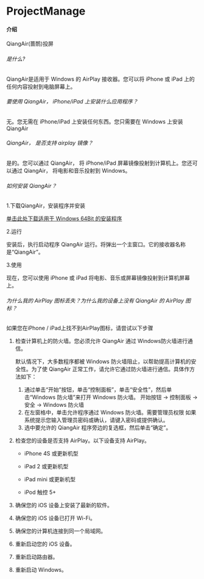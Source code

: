 # ProjectManage

#### 介绍
QiangAir(蔷鸸)投屏

###### 是什么?
QiangAir是适用于 Windows 的 AirPlay 接收器。您可以将 iPhone 或 iPad 上的任何内容投射到电脑屏幕上。

###### 要使用 QiangAir， iPhone/iPad 上安装什么应用程序？
无。您无需在 iPhone/iPad 上安装任何东西。您只需要在 Windows 上安装 QiangAir

###### QiangAir， 是否支持 airplay 镜像？
是的。您可以通过 QiangAir， 将 iPhone/iPad 屏幕镜像投射到计算机上。您还可以通过 QiangAir， 将电影和音乐投射到 Windows。

###### 如何安装 QiangAir？
1.下载QiangAir，安装程序并安装

<a href="https://gitee.com/chenchaowei-joe/project-manage/releases/download/QiangAir-v0.0.3/QiangAir-0.0.3-Setup.exe">单击此处下载适用于 Windows 64Bit 的安装程序</a>

2.运行

安装后，执行启动程序 QiangAir 运行。将弹出一个主窗口。它的接收器名称是“QiangAir”。

3.使用

现在，您可以使用 iPhone 或 iPad 将电影、音乐或屏幕镜像投射到计算机屏幕上。

###### 为什么我的 AirPlay 图标丢失？为什么我的设备上没有 QiangAir 的 AirPlay 图标？

如果您在iPhone / iPad上找不到AirPlay图标，请尝试以下步骤

1. 检查计算机上的防火墙。您必须允许 QiangAir 通过 Windows防火墙进行通信。

   默认情况下，大多数程序都被 Windows 防火墙阻止，以帮助提高计算机的安全性。为了使 QiangAir 正常工作，请允许它通过防火墙进行通信。具体作方法如下：

   1. 通过单击“开始”按钮，单击“控制面板”，单击“安全性”，然后单击“Windows 防火墙”来打开 Windows 防火墙。
      开始按钮 -> 控制面板 -> 安全 -> Windows 防火墙
   2. 在左窗格中，单击允许程序通过 Windows 防火墙。需要管理员权限 如果系统提示您输入管理员密码或确认，请键入密码或提供确认。
   3. 选中要允许的 QiangAir 程序旁边的复选框，然后单击“确定”。

2. 检查您的设备是否支持 AirPlay。以下设备支持 AirPlay。

   - iPhone 4S 或更新机型

   - iPad 2 或更新机型

   - iPad mini 或更新机型

   - iPod 触控 5+

4. 确保您的 iOS 设备上安装了最新的软件。
5. 确保您的 iOS 设备已打开 Wi-Fi。
6. 确保您的计算机连接到同一个局域网。
7. 重新启动您的 iOS 设备。
8. 重新启动路由器。
9. 重新启动 Windows。